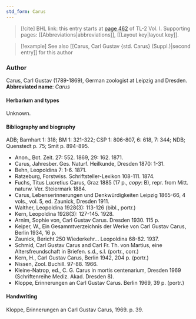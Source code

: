 ```yaml
---
std_form: Carus
---
```


> [!cite] BHL link: this entry starts at [page 462](https://www.biodiversitylibrary.org/page/33120593) of TL-2 Vol. I.
> Supporting pages: [[Abbreviations|abbreviations]], [[Layout key|layout key]].

> [!example] See also [[Carus, Carl Gustav {std. Carus} (Suppl.)|second entry]] for this author

### Author

Carus, Carl Gustav (1789-1869), German zoologist at Leipzig and Dresden. 
**Abbreviated name**: *Carus*

#### Herbarium and types

Unknown.

#### Bibliography and biography

ADB; Barnhart 1: 318; BM 1: 321-322; CSP 1: 806-807, 6: 618, 7: 344; NDB; Quenstedt p. 75; Smit p. 894-895.
- Anon., Bot. Zeit. 27: 552. 1869, 29: 162. 1871.
- Carus, Jahresber. Ges. Naturf. Heilkunde, Dresden 1870: 1-31.
- Behn, Leopoldina 7: 1-6. 1871.
- Ratzeburg, Forstwiss. Schriftsteller-Lexikon 108-111. 1874.
- Fuchs, Titus Lucretius Carus, Graz 1885 (17 p., *copy*: B), repr. from Mitt. naturw. Ver. Steiermark 1884.
- Carus, Lebenserinnerungen und Denkwürdigkeiten Leipzig 1865-66, 4 vols., vol. 5, ed. Zaunick, Dresden 1911.
- Walther, Leopoldina 1928(3): 113-126 (bibl., portr.)
- Kern, Leopoldina 1928(3): 127-145. 1928.
- Arnim, Sophie von, Carl Gustav Carus. Dresden 1930. 115 p.
- Keiper, W., Ein Gesammtverzeichnis der Werke von Carl Gustav Carus, Berlin 1934, 16 p.
- Zaunick, Bericht 250 Wiederkehr... Leopoldina 68-82. 1937.
- Schmid, Carl Gustav Carus and Carl Fr. Th. von Martius, eine Altersfreundschaft in Briefen. s.d., s.l. (portr., corr.)
- Kern, H., Carl Gustav Carus, Berlin 1942, 204 p. (portr.)
- Nissen, Zool. Buchill. 97-88. 1966.
- Kleine-Natrop, ed., C. G. Carus in mortis centenarium, Dresden 1969 (Schriftenreihe Mediz. Akad. Dresden 8).
- Kloppe, Erinnerungen an Carl Gustav Carus. Berlin 1969, 39 p. (portr.)

#### Handwriting

Kloppe, Erinnerungen an Carl Gustav Carus, 1969. p. 39.


